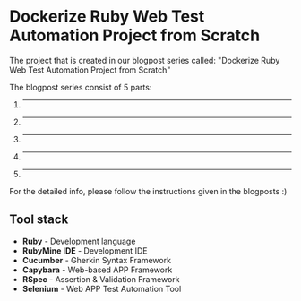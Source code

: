 # Dockerize Ruby Web Test Automation Project from Scratch
The project that is created in our blogpost series called: "Dockerize Ruby Web Test Automation Project from Scratch"
 
The blogpost series consist of 5 parts:
1. ---
2. ---
3. ---
4. --- 
5. ---

For the detailed info, please follow the instructions given in the blogposts :)

## Tool stack

* **Ruby** - Development language
* **RubyMine IDE** - Development IDE
* **Cucumber** - Gherkin Syntax Framework
* **Capybara** - Web-based APP Framework
* **RSpec** - Assertion & Validation Framework
* **Selenium** - Web APP Test Automation Tool 
